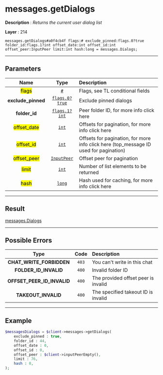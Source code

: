 # messages.getDialogs

**Description** : *Returns the current user dialog list*

**Layer** : 214

```tl
messages.getDialogs#a0f4cb4f flags:# exclude_pinned:flags.0?true folder_id:flags.1?int offset_date:int offset_id:int offset_peer:InputPeer limit:int hash:long = messages.Dialogs;
```

---

## Parameters

| Name | Type | Description |
| :---: | :---: | :--- |
| <mark>flags</mark> | [`#`](type/#) | Flags, see TL conditional fields |
| **exclude_pinned** | [`flags.0?true`](type/true) | Exclude pinned dialogs |
| **folder_id** | [`flags.1?int`](type/int) | Peer folder ID, for more info click here |
| <mark>offset_date</mark> | [`int`](type/int) | Offsets for pagination, for more info click here |
| <mark>offset_id</mark> | [`int`](type/int) | Offsets for pagination, for more info click here (top_message ID used for pagination) |
| <mark>offset_peer</mark> | [`InputPeer`](type/InputPeer) | Offset peer for pagination |
| <mark>limit</mark> | [`int`](type/int) | Number of list elements to be returned |
| <mark>hash</mark> | [`long`](type/long) | Hash used for caching, for more info click here |

---

## Result

[messages.Dialogs](type/messages.Dialogs)

---

## Possible Errors

| Type | Code | Description |
| :---: | :---: | :--- |
| **CHAT_WRITE_FORBIDDEN** | `403` | You can't write in this chat |
| **FOLDER_ID_INVALID** | `400` | Invalid folder ID |
| **OFFSET_PEER_ID_INVALID** | `400` | The provided offset peer is invalid |
| **TAKEOUT_INVALID** | `400` | The specified takeout ID is invalid |

---

## Example

```php
$messagesDialogs = $client->messages->getDialogs(
	exclude_pinned : true,
	folder_id : 44,
	offset_date : 0,
	offset_id : 0,
	offset_peer : $client->inputPeerEmpty(),
	limit : 76,
	hash : 0,
);
```